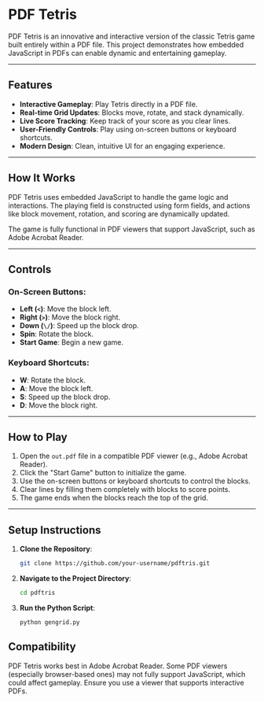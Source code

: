 # PDF Tetris

PDF Tetris is an innovative and interactive version of the classic Tetris game built entirely within a PDF file. This project demonstrates how embedded JavaScript in PDFs can enable dynamic and entertaining gameplay.

---

## Features
- **Interactive Gameplay**: Play Tetris directly in a PDF file.
- **Real-time Grid Updates**: Blocks move, rotate, and stack dynamically.
- **Live Score Tracking**: Keep track of your score as you clear lines.
- **User-Friendly Controls**: Play using on-screen buttons or keyboard shortcuts.
- **Modern Design**: Clean, intuitive UI for an engaging experience.

---

## How It Works
PDF Tetris uses embedded JavaScript to handle the game logic and interactions. The playing field is constructed using form fields, and actions like block movement, rotation, and scoring are dynamically updated.

The game is fully functional in PDF viewers that support JavaScript, such as Adobe Acrobat Reader.

---

## Controls
### On-Screen Buttons:
- **Left (`<`)**: Move the block left.
- **Right (`>`)**: Move the block right.
- **Down (`\/`)**: Speed up the block drop.
- **Spin**: Rotate the block.
- **Start Game**: Begin a new game.

### Keyboard Shortcuts:
- **W**: Rotate the block.
- **A**: Move the block left.
- **S**: Speed up the block drop.
- **D**: Move the block right.

---

## How to Play
1. Open the `out.pdf` file in a compatible PDF viewer (e.g., Adobe Acrobat Reader).
2. Click the "Start Game" button to initialize the game.
3. Use the on-screen buttons or keyboard shortcuts to control the blocks.
4. Clear lines by filling them completely with blocks to score points.
5. The game ends when the blocks reach the top of the grid.

---

## Setup Instructions
1. **Clone the Repository**:
   ```bash
   git clone https://github.com/your-username/pdftris.git

2. **Navigate to the Project Directory**:
   ```bash
   cd pdftris

3. **Run the Python Script**:
   ```bash
   python gengrid.py


## Compatibility
PDF Tetris works best in Adobe Acrobat Reader. Some PDF viewers (especially browser-based ones) may not fully support JavaScript, which could affect gameplay. Ensure you use a viewer that supports interactive PDFs.

   
